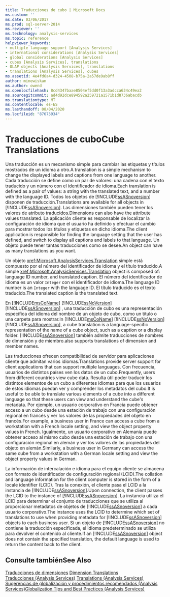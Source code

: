 ```yaml
---
title: Traducciones de cubo | Microsoft Docs
ms.custom: ''
ms.date: 03/06/2017
ms.prod: sql-server-2014
ms.reviewer: ''
ms.technology: analysis-services
ms.topic: reference
helpviewer_keywords:
- multiple language support [Analysis Services]
- international considerations [Analysis Services]
- global considerations [Analysis Services]
- cubes [Analysis Services], translations
- OLAP objects [Analysis Services], translations
- translations [Analysis Services], cubes
ms.assetid: 4e4fd6a4-d324-4508-b75a-2a57de9ab8ff
author: minewiskan
ms.author: owend
ms.openlocfilehash: 8cd4347baae8504ef5dd0f13a3adcca634c49ea2
ms.sourcegitcommit: ad4d92dce894592a259721a1571b1d8736abacdb
ms.translationtype: MT
ms.contentlocale: es-ES
ms.lasthandoff: 08/04/2020
ms.locfileid: "87673934"
---
```

# <a name="cube-translations"></a><span data-ttu-id="40174-102">Traducciones de cubo</span><span class="sxs-lookup"><span data-stu-id="40174-102">Cube Translations</span></span>
  <span data-ttu-id="40174-103">Una traducción es un mecanismo simple para cambiar las etiquetas y títulos mostrados de un idioma a otro.</span><span class="sxs-lookup"><span data-stu-id="40174-103">A translation is a simple mechanism to change the displayed labels and captions from one language to another.</span></span> <span data-ttu-id="40174-104">Cada traducción se define como un par de valores: una cadena con el texto traducido y un número con el identificador de idioma.</span><span class="sxs-lookup"><span data-stu-id="40174-104">Each translation is defined as a pair of values: a string with the translated text, and a number with the language ID.</span></span> <span data-ttu-id="40174-105">Todos los objetos de [!INCLUDE[ssASnoversion](../../includes/ssasnoversion-md.md)] disponen de traducción.</span><span class="sxs-lookup"><span data-stu-id="40174-105">Translations are available for all objects in [!INCLUDE[ssASnoversion](../../includes/ssasnoversion-md.md)].</span></span> <span data-ttu-id="40174-106">Las dimensiones también pueden tener los valores de atributo traducidos.</span><span class="sxs-lookup"><span data-stu-id="40174-106">Dimensions can also have the attribute values translated.</span></span> <span data-ttu-id="40174-107">La aplicación cliente es responsable de localizar la configuración de idioma que el usuario ha definido y efectuar el cambio para mostrar todos los títulos y etiquetas en dicho idioma.</span><span class="sxs-lookup"><span data-stu-id="40174-107">The client application is responsible for finding the language setting that the user has defined, and switch to display all captions and labels to that language.</span></span> <span data-ttu-id="40174-108">Un objeto puede tener tantas traducciones como se desee.</span><span class="sxs-lookup"><span data-stu-id="40174-108">An object can have as many translations as you want.</span></span>  
  
 <span data-ttu-id="40174-109">Un objeto <xref:Microsoft.AnalysisServices.Translation> simple está compuesto por el número del identificador de idioma y el título traducido.</span><span class="sxs-lookup"><span data-stu-id="40174-109">A simple <xref:Microsoft.AnalysisServices.Translation> object is composed of: language ID number, and translated caption.</span></span> <span data-ttu-id="40174-110">El número del identificador de idioma es un valor `Integer` con el identificador de idioma.</span><span class="sxs-lookup"><span data-stu-id="40174-110">The language ID number is an `Integer` with the language ID.</span></span> <span data-ttu-id="40174-111">El título traducido es el texto traducido.</span><span class="sxs-lookup"><span data-stu-id="40174-111">The translated caption is the translated text.</span></span>  
  
 <span data-ttu-id="40174-112">En [!INCLUDE[msCoName](../../includes/msconame-md.md)] [!INCLUDE[ssNoVersion](../../includes/ssnoversion-md.md)] [!INCLUDE[ssASnoversion](../../includes/ssasnoversion-md.md)] , una traducción de cubo es una representación específica del idioma del nombre de un objeto de cubo, como un título o una carpeta para mostrar.</span><span class="sxs-lookup"><span data-stu-id="40174-112">In [!INCLUDE[msCoName](../../includes/msconame-md.md)] [!INCLUDE[ssNoVersion](../../includes/ssnoversion-md.md)] [!INCLUDE[ssASnoversion](../../includes/ssasnoversion-md.md)], a cube translation is a language-specific representation of the name of a cube object, such as a caption or a display folder.</span></span> [!INCLUDE[ssASnoversion](../../includes/ssasnoversion-md.md)] <span data-ttu-id="40174-113">también admite traducciones de nombres de dimensión y de miembro.</span><span class="sxs-lookup"><span data-stu-id="40174-113">also supports translations of dimension and member names.</span></span>  
  
 <span data-ttu-id="40174-114">Las traducciones ofrecen compatibilidad de servidor para aplicaciones cliente que admitan varios idiomas.</span><span class="sxs-lookup"><span data-stu-id="40174-114">Translations provide server support for client applications that can support multiple languages.</span></span> <span data-ttu-id="40174-115">Con frecuencia, usuarios de distintos países ven los datos de un cubo.</span><span class="sxs-lookup"><span data-stu-id="40174-115">Frequently, users from different countries view cube data.</span></span> <span data-ttu-id="40174-116">Resulta útil poder traducir los distintos elementos de un cubo a diferentes idiomas para que los usuarios de estos idiomas puedan ver y comprender los metadatos del cubo.</span><span class="sxs-lookup"><span data-stu-id="40174-116">It is useful to be able to translate various elements of a cube into a different language so that these users can view and understand the cube's metadata.</span></span> <span data-ttu-id="40174-117">Por ejemplo, un usuario corporativo en Francia puede obtener acceso a un cubo desde una estación de trabajo con una configuración regional en francés y ver los valores de las propiedades del objeto en francés.</span><span class="sxs-lookup"><span data-stu-id="40174-117">For example, a business user in France can access a cube from a workstation with a French locale setting, and view the object property values in French.</span></span> <span data-ttu-id="40174-118">Igualmente, un usuario corporativo en Alemania puede obtener acceso al mismo cubo desde una estación de trabajo con una configuración regional en alemán y ver los valores de las propiedades del objeto en alemán.</span><span class="sxs-lookup"><span data-stu-id="40174-118">Similarly, a business user in Germany can access the same cube from a workstation with a German locale setting and view the object property values in German.</span></span>  
  
 <span data-ttu-id="40174-119">La información de intercalación e idioma para el equipo cliente se almacena con formato de identificador de configuración regional (LCID).</span><span class="sxs-lookup"><span data-stu-id="40174-119">The collation and language information for the client computer is stored in the form of a locale identifier (LCID).</span></span> <span data-ttu-id="40174-120">Tras la conexión, el cliente pasa el LCID a la instancia de [!INCLUDE[ssASnoversion](../../includes/ssasnoversion-md.md)].</span><span class="sxs-lookup"><span data-stu-id="40174-120">Upon connection, the client passes the LCID to the instance of [!INCLUDE[ssASnoversion](../../includes/ssasnoversion-md.md)].</span></span> <span data-ttu-id="40174-121">La instancia utiliza el LCID para determinar el conjunto de traducciones que se utiliza al proporcionar metadatos de objetos de [!INCLUDE[ssASnoversion](../../includes/ssasnoversion-md.md)] a cada usuario corporativo.</span><span class="sxs-lookup"><span data-stu-id="40174-121">The instance uses the LCID to determine which set of translations to use when providing metadata for [!INCLUDE[ssASnoversion](../../includes/ssasnoversion-md.md)] objects to each business user.</span></span> <span data-ttu-id="40174-122">Si un objeto de [!INCLUDE[ssASnoversion](../../includes/ssasnoversion-md.md)] no contiene la traducción especificada, el idioma predeterminado se utiliza para devolver el contenido al cliente.</span><span class="sxs-lookup"><span data-stu-id="40174-122">If an [!INCLUDE[ssASnoversion](../../includes/ssasnoversion-md.md)] object does not contain the specified translation, the default language is used to return the content back to the client.</span></span>  
  
## <a name="see-also"></a><span data-ttu-id="40174-123">Consulte también</span><span class="sxs-lookup"><span data-stu-id="40174-123">See Also</span></span>  
 <span data-ttu-id="40174-124">[Traducciones de dimensiones](../multidimensional-models-olap-logical-dimension-objects/dimension-translations.md) </span><span class="sxs-lookup"><span data-stu-id="40174-124">[Dimension Translations](../multidimensional-models-olap-logical-dimension-objects/dimension-translations.md) </span></span>  
 <span data-ttu-id="40174-125">[Traducciones &#40;Analysis Services&#41;](../translations-analysis-services.md) </span><span class="sxs-lookup"><span data-stu-id="40174-125">[Translations &#40;Analysis Services&#41;](../translations-analysis-services.md) </span></span>  
 [<span data-ttu-id="40174-126">Sugerencias de globalización y procedimientos recomendados &#40;Analysis Services&#41;</span><span class="sxs-lookup"><span data-stu-id="40174-126">Globalization Tips and Best Practices &#40;Analysis Services&#41;</span></span>](../globalization-tips-and-best-practices-analysis-services.md)  
  
  
